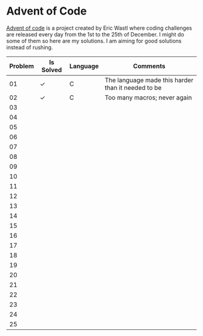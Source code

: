 # Advent of Code
[Advent of code](https://adventofcode.com/) is a project created by Eric Wastl where coding challenges are released every day from the 1st to the 25th of December. I might do some of them so here are my solutions. I am aiming for good solutions instead of rushing.

|Problem|Is Solved|Language|Comments|
|--|--|--|--|
|01|&#10003;|C|The language made this harder than it needed to be|
|02|&#10003;|C|Too many macros; never again|
|03||||
|04||||
|05||||
|06||||
|07||||
|08||||
|09||||
|10||||
|11||||
|12||||
|13||||
|14||||
|15||||
|16||||
|17||||
|18||||
|19||||
|20||||
|21||||
|22||||
|23||||
|24||||
|25||||